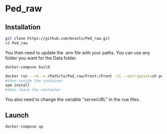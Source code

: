 # Ped_raw

## Installation
```sh
git clone https://github.com/mnsoln/Ped_raw.git
cd Ped_raw
```


You then need to update the .env file with your paths. You can use any folder you want for the Data folder.



```sh
docker-compose build
```

```sh
docker run --rm -v /Path/to/Ped_raw/Front:/Front -ti --entrypoint=sh ped_raw-frontend
#then inside the container
npm install
#then leave the container
```

You also need to change the variable "serverURL" in the vue files.
## Launch

```sh
docker-compose up
```

